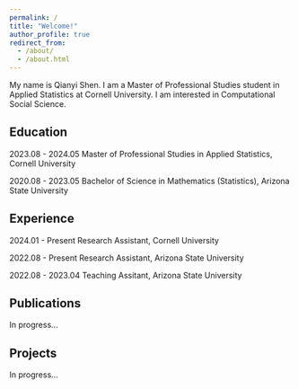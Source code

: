 ```yaml
---
permalink: /
title: "Welcome!"
author_profile: true
redirect_from: 
  - /about/
  - /about.html
---
```


My name is Qianyi Shen. I am a Master of Professional Studies student in Applied Statistics at Cornell University. I am interested in Computational Social Science.

Education
------
2023.08 - 2024.05 Master of Professional Studies in Applied Statistics, Cornell University

2020.08 - 2023.05 Bachelor of Science in Mathematics (Statistics), Arizona State University

Experience
------
2024.01 - Present Research Assistant, Cornell University

2022.08 - Present Research Assistant, Arizona State University

2022.08 - 2023.04 Teaching Assitant, Arizona State University

Publications
------
In progress...

Projects
------
In progress...
